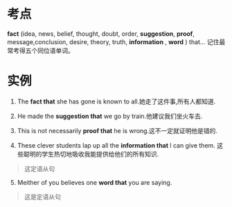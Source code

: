 
# 考点
**fact** (idea, news, belief, thought, doubt,
order, **suggestion**, **proof**, message,conclusion, desire, theory, truth,
**information** , **word** ) that...
记住最常考得五个同位语单词。





# 实例
1. The **fact that** she has gone is known to all.她走了这件事,所有人都知道.

2. He made the **suggestion that** we go by train.他建议我们坐火车去.

3. This is not necessarily **proof that** he is wrong.这不一定就证明他是错的.

4. These clever students lap up all the **information that** l can give them.
这些聪明的学生热切地吸收我能提供给他们的所有知识.
> 这定语从句

5. Meither of you believes one **word that** you are saying.
> 这是定语从句
